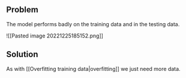 ## Problem
The model performs badly on the training data and in the testing data.

![[Pasted image 20221225185152.png]]
## Solution
As with [[Overfitting training data|overfitting]] we just need more data.